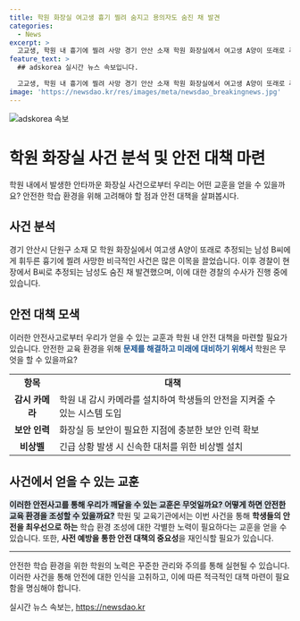 ```yaml
---
title: 학원 화장실 여고생 흉기 찔려 숨지고 용의자도 숨진 채 발견
categories:
  - News
excerpt: >
  고교생, 학원 내 흉기에 찔려 사망 경기 안산 소재 학원 화장실에서 여고생 A양이 또래로 추정되는 남성 B씨에게 흉기로 찔려 숨지는 사건이 발생했다. 경찰은 용의자 추적 중 B씨가 숨진 채 발견되었으며, 그가 범행 후 극단적 선택을 한 것으로 추정하고 있다. 현재 경찰은 사건을 조사 중이며, 사망한 B씨의 신원 확인 및 사건 경위를 조사 중이다.
feature_text: >
  ## adskorea 실시간 뉴스 속보입니다.

  고교생, 학원 내 흉기에 찔려 사망 경기 안산 소재 학원 화장실에서 여고생 A양이 또래로 추정되는 남성 B씨에게 흉기로 찔려 숨지는 사건이 발생했다. 경찰은 용의자 추적 중 B씨가 숨진 채 발견되었으며, 그가 범행 후 극단적 선택을 한 것으로 추정하고 있다. 현재 경찰은 사건을 조사 중이며, 사망한 B씨의 신원 확인 및 사건 경위를 조사 중이다.
image: 'https://newsdao.kr/res/images/meta/newsdao_breakingnews.jpg'
---
```


<p><img src="https://newsdao.kr/res/images/meta/newsdao_breakingnews.jpg" alt="adskorea 속보" /></p>

<h1>학원 화장실 사건 분석 및 안전 대책 마련</h1>

<p data-ke-size="size16">학원 내에서 발생한 안타까운 화장실 사건으로부터 우리는 어떤 교훈을 얻을 수 있을까요? 안전한 학습 환경을 위해 고려해야 할 점과 안전 대책을 살펴봅시다.</p>

<h2 data-ke-size="size26">사건 분석</h2>

<p data-ke-size="size16">경기 안산시 단원구 소재 모 학원 화장실에서 여고생 A양이 또래로 추정되는 남성 B씨에게 휘두른 흉기에 찔려 사망한 비극적인 사건은 많은 이목을 끌었습니다. 이후 경찰이 현장에서 B씨로 추정되는 남성도 숨진 채 발견했으며, 이에 대한 경찰의 수사가 진행 중에 있습니다.</p>

<h2 data-ke-size="size26">안전 대책 모색</h2>

<p data-ke-size="size16">이러한 안전사고로부터 우리가 얻을 수 있는 교훈과 학원 내 안전 대책을 마련할 필요가 있습니다. 안전한 교육 환경을 위해 <b><span style="color: #1a5490;">문제를 해결하고 미래에 대비하기 위해서</span></b> 학원은 무엇을 할 수 있을까요?</p>

<table>
  <tr>
    <td style="text-align: center; height: 17px;"><b>항목</b></td>
    <td style="text-align: center; height: 17px;"><b>대책</b></td>
  </tr>
  <tr>
    <td style="text-align: center; height: 17px;"><b>감시 카메라</b></td>
    <td>학원 내 감시 카메라를 설치하여 학생들의 안전을 지켜줄 수 있는 시스템 도입</td>
  </tr>
  <tr>
    <td style="text-align: center; height: 17px;"><b>보안 인력</b></td>
    <td>화장실 등 보안이 필요한 지점에 충분한 보안 인력 확보</td>
  </tr>
  <tr>
    <td style="text-align: center; height: 17px;"><b>비상벨</b></td>
    <td>긴급 상황 발생 시 신속한 대처를 위한 비상벨 설치</td>
  </tr>
</table>

<h2 data-ke-size="size26">사건에서 얻을 수 있는 교훈</h2>

<p data-ke-size="size16"><b><span style="background-color: #21538527;">이러한 안전사고를 통해 우리가 깨달을 수 있는 교훈은 무엇일까요? 어떻게 하면 안전한 교육 환경을 조성할 수 있을까요?</span></b> 학원 및 교육기관에서는 이번 사건을 통해 <b>학생들의 안전을 최우선으로 하는</b> 학습 환경 조성에 대한 각별한 노력이 필요하다는 교훈을 얻을 수 있습니다. 또한, <b>사전 예방을 통한 안전 대책의 중요성</b>을 재인식할 필요가 있습니다.</p>

<hr>

<p data-ke-size="size16">안전한 학습 환경을 위한 학원의 노력은 꾸준한 관리와 주의를 통해 실현될 수 있습니다. 이러한 사건을 통해 안전에 대한 인식을 고취하고, 이에 따른 적극적인 대책 마련이 필요함을 명심해야 합니다.</p>
실시간 뉴스 속보는, <a href="https://newsdao.kr" rel="dofollow">https://newsdao.kr</a>



